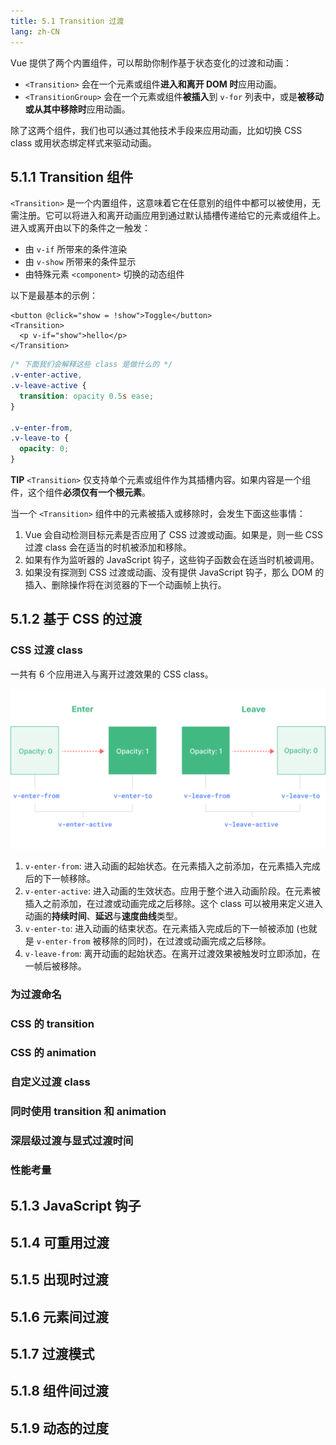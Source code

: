 ```yaml
---
title: 5.1 Transition 过渡
lang: zh-CN
---
```


Vue 提供了两个内置组件，可以帮助你制作基于状态变化的过渡和动画：

- `<Transition>` 会在一个元素或组件**进入和离开 DOM 时**应用动画。
- `<TransitionGroup>` 会在一个元素或组件**被插入**到 `v-for` 列表中，或是**被移动或从其中移除时**应用动画。

除了这两个组件，我们也可以通过其他技术手段来应用动画，比如切换 CSS class 或用状态绑定样式来驱动动画。

## 5.1.1 Transition 组件

`<Transition>` 是一个内置组件，这意味着它在任意别的组件中都可以被使用，无需注册。它可以将进入和离开动画应用到通过默认插槽传递给它的元素或组件上。进入或离开由以下的条件之一触发：

- 由 `v-if` 所带来的条件渲染
- 由 `v-show` 所带来的条件显示
- 由特殊元素 `<component>` 切换的动态组件

以下是最基本的示例：

```vue
<button @click="show = !show">Toggle</button>
<Transition>
  <p v-if="show">hello</p>
</Transition>
```

```css
/* 下面我们会解释这些 class 是做什么的 */
.v-enter-active,
.v-leave-active {
  transition: opacity 0.5s ease;
}

.v-enter-from,
.v-leave-to {
  opacity: 0;
}
```

**TIP** `<Transition>` 仅支持单个元素或组件作为其插槽内容。如果内容是一个组件，这个组件**必须仅有一个根元素**。

当一个 `<Transition>` 组件中的元素被插入或移除时，会发生下面这些事情：

1. Vue 会自动检测目标元素是否应用了 CSS 过渡或动画。如果是，则一些 CSS 过渡 class 会在适当的时机被添加和移除。
2. 如果有作为监听器的 JavaScript 钩子，这些钩子函数会在适当时机被调用。
3. 如果没有探测到 CSS 过渡或动画、没有提供 JavaScript 钩子，那么 DOM 的插入、删除操作将在浏览器的下一个动画帧上执行。

## 5.1.2 基于 CSS 的过渡

### CSS 过渡 class

一共有 6 个应用进入与离开过渡效果的 CSS class。

![transition-classes](../../images/transition-classes.png)

1. `v-enter-from`: 进入动画的起始状态。在元素插入之前添加，在元素插入完成后的下一帧移除。
2. `v-enter-active`: 进入动画的生效状态。应用于整个进入动画阶段。在元素被插入之前添加，在过渡或动画完成之后移除。这个 class 可以被用来定义进入动画的**持续时间**、**延迟**与**速度曲线**类型。
3. `v-enter-to`: 进入动画的结束状态。在元素插入完成后的下一帧被添加 (也就是 `v-enter-from` 被移除的同时)，在过渡或动画完成之后移除。
4. `v-leave-from`: 离开动画的起始状态。在离开过渡效果被触发时立即添加，在一帧后被移除。

### 为过渡命名

### CSS 的 transition

### CSS 的 animation

### 自定义过渡 class

### 同时使用 transition 和 animation

### 深层级过渡与显式过渡时间

### 性能考量

## 5.1.3 JavaScript 钩子

## 5.1.4 可重用过渡

## 5.1.5 出现时过渡

## 5.1.6 元素间过渡

## 5.1.7 过渡模式

## 5.1.8 组件间过渡

## 5.1.9 动态的过度
